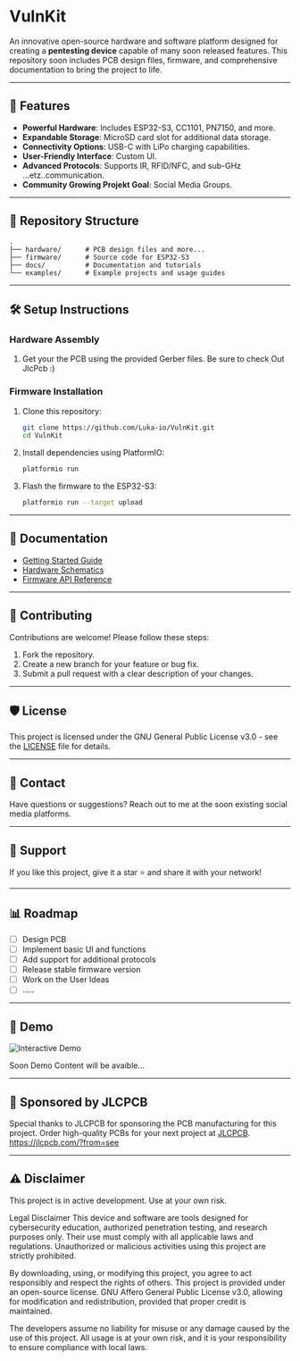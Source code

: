 # VulnKit

An innovative open-source hardware and software platform designed for creating a **pentesting device** capable of many soon released features. This repository soon includes PCB design files, firmware, and comprehensive documentation to bring the project to life.

---

## 🚀 Features

- **Powerful Hardware**: Includes ESP32-S3, CC1101, PN7150, and more.
- **Expandable Storage**: MicroSD card slot for additional data storage.
- **Connectivity Options**: USB-C with LiPo charging capabilities.
- **User-Friendly Interface**: Custom UI.
- **Advanced Protocols**: Supports IR, RFID/NFC, and sub-GHz ...etz..communication.
- **Community Growing Projekt Goal**: Social Media Groups.

---

## 📂 Repository Structure

```plaintext
.
├── hardware/      # PCB design files and more...
├── firmware/      # Source code for ESP32-S3
├── docs/          # Documentation and tutorials
└── examples/      # Example projects and usage guides
```

---

## 🛠️ Setup Instructions

### Hardware Assembly
1. Get your the PCB using the provided Gerber files. Be sure to check Out JlcPcb :)


### Firmware Installation
1. Clone this repository:
   ```bash
   git clone https://github.com/Luka-io/VulnKit.git
   cd VulnKit
   ```
2. Install dependencies using PlatformIO:
   ```bash
   platformio run
   ```
3. Flash the firmware to the ESP32-S3:
   ```bash
   platformio run --target upload
   ```

---

## 📖 Documentation

- [Getting Started Guide](docs/getting-started.md)
- [Hardware Schematics](hardware/schematics.pdf)
- [Firmware API Reference](docs/firmware-api.md)

---

## 🤝 Contributing

Contributions are welcome! Please follow these steps:
1. Fork the repository.
2. Create a new branch for your feature or bug fix.
3. Submit a pull request with a clear description of your changes.

---

## 🛡️ License

This project is licensed under the GNU General Public License v3.0 - see the [LICENSE](LICENSE) file for details.

---

## 📧 Contact

Have questions or suggestions? Reach out to me at the soon existing social media platforms.

---

## 🌟 Support

If you like this project, give it a star ⭐ and share it with your network!

---

## 📊 Roadmap

- [ ] Design PCB
- [ ] Implement basic UI and functions
- [ ] Add support for additional protocols
- [ ] Release stable firmware version
- [ ] Work on the User Ideas
- [ ] .....

---

## 🎥 Demo

![Interactive Demo](demo.gif)

Soon Demo Content will be avaible...

---

## 🤝 Sponsored by JLCPCB

Special thanks to JLCPCB for sponsoring the PCB manufacturing for this project. Order high-quality PCBs for your next project at [JLCPCB](https://jlcpcb.com/). https://jlcpcb.com/?from=see

---

## ⚠️ Disclaimer

This project is in active development. Use at your own risk. 

Legal Disclaimer
This device and software are tools designed for cybersecurity education, authorized penetration testing, and research purposes only. Their use must comply with all applicable laws and regulations. Unauthorized or malicious activities using this project are strictly prohibited.

By downloading, using, or modifying this project, you agree to act responsibly and respect the rights of others. This project is provided under an open-source license. GNU Affero General Public License v3.0, allowing for modification and redistribution, provided that proper credit is maintained.

The developers assume no liability for misuse or any damage caused by the use of this project. All usage is at your own risk, and it is your responsibility to ensure compliance with local laws.
